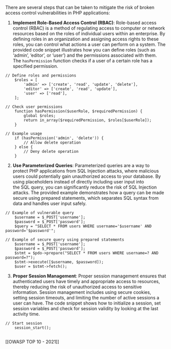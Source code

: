 There are several steps that can be taken to mitigate the risk of broken access control vulnerabilities in PHP applications:

1. **Implement Role-Based Access Control (RBAC)**: Role-based access control (RBAC) is a method of regulating access to computer or network resources based on the roles of individual users within an enterprise. By defining roles in an organization and assigning access rights to these roles, you can control what actions a user can perform on a system. The provided code snippet illustrates how you can define roles (such as ‘admin’, ‘editor’, or ‘user’) and the permissions associated with them. The `hasPermission` function checks if a user of a certain role has a specified permission.
```
// Define roles and permissions
	$roles = [
		'admin' => ['create', 'read', 'update', 'delete'], 
		'editor' => ['create', 'read', 'update'], 
		'user' => ['read'],
	];
	
// Check user permissions
	function hasPermission($userRole, $requiredPermission) { 
		global $roles; 
		return in_array($requiredPermission, $roles[$userRole]); 
	}
	
// Example usage
	if (hasPermission('admin', 'delete')) { 
		// Allow delete operation 
	} else { 
		// Deny delete operation 
	}
```

2. **Use Parameterized Queries**: Parameterized queries are a way to protect PHP applications from SQL Injection attacks, where malicious users could potentially gain unauthorized access to your database. By using placeholders instead of directly including user input into the SQL query, you can significantly reduce the risk of SQL Injection attacks. The provided example demonstrates how a query can be made secure using prepared statements, which separates SQL syntax from data and handles user input safely.
```
// Example of vulnerable query
	$username = $_POST['username']; 
	$password = $_POST['password']; 
	$query = "SELECT * FROM users WHERE username='$username' AND password='$password'";

// Example of secure query using prepared statements
	$username = $_POST['username']; 
	$password = $_POST['password']; 
	$stmt = $pdo->prepare("SELECT * FROM users WHERE username=? AND password=?"); 
	$stmt->execute([$username, $password]); 
	$user = $stmt->fetch();
```

3. **Proper Session Management**: Proper session management ensures that authenticated users have timely and appropriate access to resources, thereby reducing the risk of unauthorized access to sensitive information. Session management includes using secure cookies, setting session timeouts, and limiting the number of active sessions a user can have. The code snippet shows how to initialize a session, set session variables and check for session validity by looking at the last activity time.
```
// Start session
	session_start();
	
```


[[OWASP TOP 10 - 2021]]
